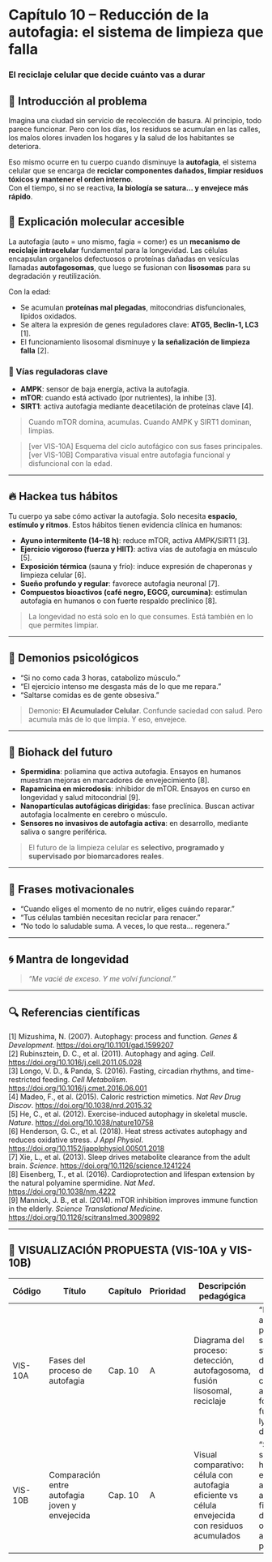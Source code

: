 # Capítulo 10 – Reducción de la autofagia: el sistema de limpieza que falla  
### El reciclaje celular que decide cuánto vas a durar

## 🧠 Introducción al problema

Imagina una ciudad sin servicio de recolección de basura. Al principio, todo parece funcionar. Pero con los días, los residuos se acumulan en las calles, los malos olores invaden los hogares y la salud de los habitantes se deteriora.

Eso mismo ocurre en tu cuerpo cuando disminuye la **autofagia**, el sistema celular que se encarga de **reciclar componentes dañados, limpiar residuos tóxicos y mantener el orden interno**.  
Con el tiempo, si no se reactiva, **la biología se satura… y envejece más rápido**.

## 🧬 Explicación molecular accesible

La autofagia (auto = uno mismo, fagia = comer) es un **mecanismo de reciclaje intracelular** fundamental para la longevidad. Las células encapsulan organelos defectuosos o proteínas dañadas en vesículas llamadas **autofagosomas**, que luego se fusionan con **lisosomas** para su degradación y reutilización.

Con la edad:

- Se acumulan **proteínas mal plegadas**, mitocondrias disfuncionales, lípidos oxidados.  
- Se altera la expresión de genes reguladores clave: **ATG5, Beclin-1, LC3** [1].  
- El funcionamiento lisosomal disminuye y **la señalización de limpieza falla** [2].

### 🔄 Vías reguladoras clave

- **AMPK**: sensor de baja energía, activa la autofagia.  
- **mTOR**: cuando está activado (por nutrientes), la inhibe [3].  
- **SIRT1**: activa autofagia mediante deacetilación de proteínas clave [4].

> Cuando mTOR domina, acumulas. Cuando AMPK y SIRT1 dominan, limpias.

> [ver VIS-10A] Esquema del ciclo autofágico con sus fases principales.  
> [ver VIS-10B] Comparativa visual entre autofagia funcional y disfuncional con la edad.

---

## 🔥 Hackea tus hábitos

Tu cuerpo ya sabe cómo activar la autofagia. Solo necesita **espacio, estímulo y ritmos**. Estos hábitos tienen evidencia clínica en humanos:

- **Ayuno intermitente (14–18 h)**: reduce mTOR, activa AMPK/SIRT1 [3].  
- **Ejercicio vigoroso (fuerza y HIIT)**: activa vías de autofagia en músculo [5].  
- **Exposición térmica** (sauna y frío): induce expresión de chaperonas y limpieza celular [6].  
- **Sueño profundo y regular**: favorece autofagia neuronal [7].  
- **Compuestos bioactivos (café negro, EGCG, curcumina)**: estimulan autofagia en humanos o con fuerte respaldo preclínico [8].

> La longevidad no está solo en lo que consumes. Está también en lo que permites limpiar.

---

## 🧠 Demonios psicológicos

- “Si no como cada 3 horas, catabolizo músculo.”  
- “El ejercicio intenso me desgasta más de lo que me repara.”  
- “Saltarse comidas es de gente obsesiva.”

> Demonio: **El Acumulador Celular**. Confunde saciedad con salud. Pero acumula más de lo que limpia. Y eso, envejece.

---

## 🚀 Biohack del futuro

- **Spermidina**: poliamina que activa autofagia. Ensayos en humanos muestran mejoras en marcadores de envejecimiento [8].  
- **Rapamicina en microdosis**: inhibidor de mTOR. Ensayos en curso en longevidad y salud mitocondrial [9].  
- **Nanopartículas autofágicas dirigidas**: fase preclínica. Buscan activar autofagia localmente en cerebro o músculo.  
- **Sensores no invasivos de autofagia activa**: en desarrollo, mediante saliva o sangre periférica.

> El futuro de la limpieza celular es **selectivo, programado y supervisado por biomarcadores reales**.

---

## 💬 Frases motivacionales

- “Cuando eliges el momento de no nutrir, eliges cuándo reparar.”  
- “Tus células también necesitan reciclar para renacer.”  
- “No todo lo saludable suma. A veces, lo que resta… regenera.”

---

## 🌀 Mantra de longevidad

> *“Me vacié de exceso. Y me volví funcional.”*

---

## 🔍 Referencias científicas

[1] Mizushima, N. (2007). Autophagy: process and function. *Genes & Development*. https://doi.org/10.1101/gad.1599207  
[2] Rubinsztein, D. C., et al. (2011). Autophagy and aging. *Cell*. https://doi.org/10.1016/j.cell.2011.05.028  
[3] Longo, V. D., & Panda, S. (2016). Fasting, circadian rhythms, and time-restricted feeding. *Cell Metabolism*. https://doi.org/10.1016/j.cmet.2016.06.001  
[4] Madeo, F., et al. (2015). Caloric restriction mimetics. *Nat Rev Drug Discov*. https://doi.org/10.1038/nrd.2015.32  
[5] He, C., et al. (2012). Exercise-induced autophagy in skeletal muscle. *Nature*. https://doi.org/10.1038/nature10758  
[6] Henderson, G. C., et al. (2018). Heat stress activates autophagy and reduces oxidative stress. *J Appl Physiol*. https://doi.org/10.1152/japplphysiol.00501.2018  
[7] Xie, L., et al. (2013). Sleep drives metabolite clearance from the adult brain. *Science*. https://doi.org/10.1126/science.1241224  
[8] Eisenberg, T., et al. (2016). Cardioprotection and lifespan extension by the natural polyamine spermidine. *Nat Med*. https://doi.org/10.1038/nm.4222  
[9] Mannick, J. B., et al. (2014). mTOR inhibition improves immune function in the elderly. *Science Translational Medicine*. https://doi.org/10.1126/scitranslmed.3009892  

---

## 🎨 VISUALIZACIÓN PROPUESTA (VIS-10A y VIS-10B)

| Código   | Título                                       | Capítulo | Prioridad | Descripción pedagógica                                                                                   | Prompt IA                                                                                                                                       | Generada | Enlace |
|----------|-----------------------------------------------|----------|-----------|-----------------------------------------------------------------------------------------------------------|--------------------------------------------------------------------------------------------------------------------------------------------------|----------|--------|
| VIS-10A  | Fases del proceso de autofagia               | Cap. 10  | A         | Diagrama del proceso: detección, autofagosoma, fusión lisosomal, reciclaje                               | “Diagram of the autophagy process showing stages: detection of damaged components, autophagosome formation, fusion with lysosome, degradation” | ⬜        | —      |
| VIS-10B  | Comparación entre autofagia joven y envejecida | Cap. 10  | A         | Visual comparativo: célula con autofagia eficiente vs célula envejecida con residuos acumulados          | “Split-image showing a healthy cell with efficient autophagy and an aging cell filled with damaged organelles and aggregated proteins”          | ⬜        | —      |
